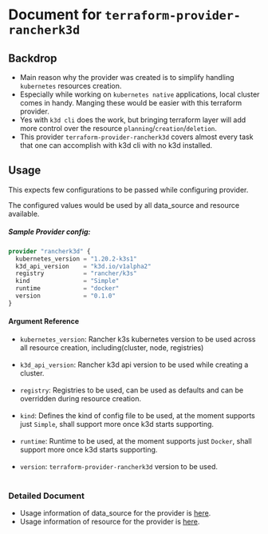 # Document for `terraform-provider-rancherk3d`

## Backdrop
* Main reason why the provider was created is to simplify handling `kubernetes` resources creation.
* Especially while working on `kubernetes native` applications, local cluster comes in handy. Manging these would be easier with this terraform provider.
* Yes with `k3d cli` does the work, but bringing terraform layer will add more control over the resource `planning`/`creation`/`deletion`. 
* This provider `terraform-provider-rancherk3d` covers almost every task that one can accomplish with k3d cli with no k3d installed.
## Usage

This expects few configurations to be passed while configuring provider.

The configured values would be used by all data_source and resource available.

##### Sample Provider config:

```terraform
provider "rancherk3d" {
  kubernetes_version = "1.20.2-k3s1"
  k3d_api_version    = "k3d.io/v1alpha2"
  registry           = "rancher/k3s"
  kind               = "Simple"
  runtime            = "docker"
  version            = "0.1.0"
}
```

#### Argument Reference
* `kubernetes_version`: Rancher k3s kubernetes version to be used across all resource creation, including(cluster, node, registries)<br><br>
* `k3d_api_version`: Rancher k3d api version to be used while creating a cluster.<br><br>
* `registry`: Registries to be used, can be used as defaults and can be overridden during resource creation.<br><br>
* `kind`: Defines the kind of config file to be used, at the moment supports just `Simple`, shall support more once k3d starts supporting.<br><br>
* `runtime`: Runtime to be used, at the moment supports just `Docker`, shall support more once k3d starts supporting.<br><br>
* `version`: `terraform-provider-rancherk3d` version to be used.<br><br>

### Detailed Document
* Usage information of data_source for the provider is [here](https://github.com/nikhilsbhat/terraform-provider-rancherk3d/tree/master/doc/DataSource.md).
* Usage information of resource for the provider is [here](https://github.com/nikhilsbhat/terraform-provider-rancherk3d/tree/master/doc/Resource.md).

